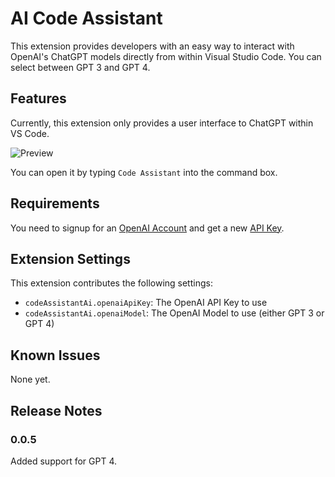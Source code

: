 # AI Code Assistant

This extension provides developers with an easy way to interact with OpenAI's ChatGPT models directly from within Visual Studio Code. You can select between GPT 3 and GPT 4.

## Features

Currently, this extension only provides a user interface to ChatGPT within VS Code.

![Preview](./images/video.gif)

You can open it by typing `Code Assistant` into the command box.

## Requirements

You need to signup for an [OpenAI Account](https://platform.openai.com/signup) and get a new [API Key](https://platform.openai.com/account/api-keys).

## Extension Settings

This extension contributes the following settings:

* `codeAssistantAi.openaiApiKey`: The OpenAI API Key to use
* `codeAssistantAi.openaiModel`: The OpenAI Model to use (either GPT 3 or GPT 4)

## Known Issues

None yet.

## Release Notes

### 0.0.5

Added support for GPT 4.
